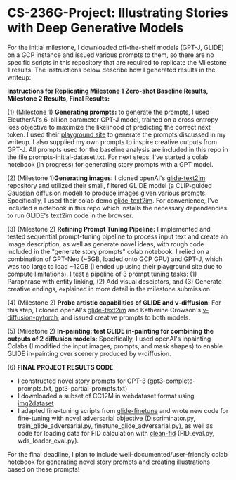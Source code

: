 # CS-236G-Project: Illustrating Stories with Deep Generative Models


For the initial milestone, I downloaded off-the-shelf models (GPT-J, GLIDE) on a GCP instance and issued various prompts to them, so there are no specific scripts in this repository that are required to replicate the Milestone 1 results. The instructions below describe how I generated results in the writeup:


**Instructions for Replicating Milestone 1 Zero-shot Baseline Results, Milestone 2 Results, Final Results:**

(1) (Milestone 1) **Generating prompts:** to generate the prompts, I used EleutherAI's 6-billion parameter GPT-J model, trained on a cross entropy loss objective to maximize the likelihood of predicting the correct next token. I used their [playground site](https://6b.eleuther.ai/) to generate the prompts discussed in my writeup. I also supplied my own prompts to inspire creative outputs from GPT-J. All prompts used for the baseline analysis are included in this repo in the file prompts-initial-dataset.txt. For next steps, I've started a colab notebook (in progress) for generating story prompts with a GPT model. 

(2) (Milestone 1)**Generating images:** I cloned openAI's [glide-text2im](https://github.com/openai/glide-text2im) repository and utilized their small, filtered GLIDE model (a CLIP-guided Gaussian diffusion model) to produce images given various prompts. Specifically, I used their colab demo [glide-text2im](https://github.com/openai/glide-text2im/blob/main/notebooks/text2im.ipynb). For convenience, I've included a notebook in this repo which installs the necessary dependencies to run GLIDE's text2im code in the browser. 

(3) (Milestone 2) **Refining Prompt Tuning Pipeline:** I implemented and tested sequential prompt-tuning pipeline to process input text and
create an image description, as well as generate novel ideas, with rough code included in the "generate story prompts" colab notebook. I relied on a combination of GPT-Neo (~5GB, loaded onto GCP GPU) and GPT-J, which was too large to load ~12GB (I ended up using their playground site due to compute limitations). I test a pipeline of 3 prompt tuning tasks: (1) Paraphrase with entity linking, (2) Add visual desciptors, and (3) Generate creative endings, explained in more detail in the milestone submission. 

(4) (Milestone 2) **Probe artistic capabilities of GLIDE and v-diffusion**: For this step, I cloned openAI's [glide-text2im](https://github.com/openai/glide-text2im) and Katherine Crowson's [v-diffusion-pytorch](https://github.com/crowsonkb/v-diffusion-pytorch), and issued creative prompts to both models. 


(5) (Milestone 2) **In-painting: test GLIDE in-painting for combining the outputs of 2 diffusion models:** Specifically, I used openAI's inpainting Colabs (I modified the input images, prompts, and mask shapes) to enable GLIDE in-painting over scenery produced by v-diffusion. 

(6) **FINAL PROJECT RESULTS CODE**
- I constructed novel story prompts for GPT-3 (gpt3-complete-prompts.txt, gpt3-partial-prompts.txt)
- I downloaded a subset of CC12M in webdataset format using [img2dataset](https://github.com/rom1504/img2dataset/blob/main/dataset_examples/mscoco.md)
- I adapted fine-tuning scripts from [glide-finetune](https://github.com/afiaka87/glide-finetune) and wrote new code for fine-tuning with novel adversarial objective (Discriminator.py, train_glide_adversarial.py, finetune_glide_adversarial.py), as well as code for loading data for FID calculation with [clean-fid](https://github.com/GaParmar/clean-fid) (FID_eval.py, wds_loader_eval.py).



For the final deadline, I plan to include well-documented/user-friendly colab notebook for generating novel story prompts and creating illustrations based on these prompts!
